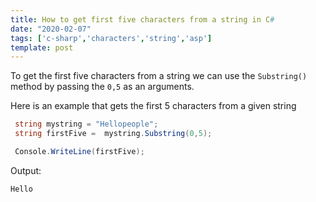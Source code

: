 ```yaml
---
title: How to get first five characters from a string in C#
date: "2020-02-07"
tags: ['c-sharp','characters','string','asp']
template: post
---
```


To get the first five characters from a string we can use the `Substring()` method by passing the `0,5` as an arguments.

Here is an example that gets the first 5 characters from a given string

```csharp
 string mystring = "Hellopeople";
 string firstFive =  mystring.Substring(0,5);

 Console.WriteLine(firstFive);
```

Output:

```csharp
Hello
```
